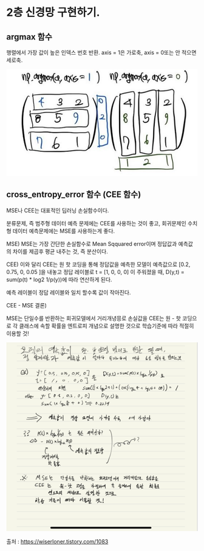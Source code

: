 # 2층 신경망 구현하기.




## argmax 함수

행렬에서 가장 값이 높은 인덱스 번호 반환. axis = 1은 가로축, axis = 0또는 안 적으면 세로축.

<img src = '그림1.JPG'>

## cross_entropy_error 함수 (CEE 함수)


MSE나 CEE는 대표적인 딥러닝 손실함수이다.

분류문제, 즉 범주형 데이터 예측 문제에는 CEE를 사용하는 것이 좋고, 회귀문제인 수치형 데이터 예측문제에는 MSE를 사용하는게 좋다.

MSE)
MSE는 가장 간단한 손실함수로 Mean Sqquared error이며
정답값과 예측값의 차이를 제곱후 평균 내주는 것, 즉 분산이다.

CEE)
이와 달리 CEE는 원 핫 코딩을 통해 정답값을 예측한 모델이
예측값으로 [0.2, 0.75, 0, 0.05 ]을 내놓고
정답 레이블로 t = [1, 0, 0, 0] 이 주워졌을 때,
D(y,t) = sum(p(t) * log2 1/p(y))에 따라 연산하게 된다.

예측 레이블이 정답 레이블와 일치 할수록 값이 작아진다.


CEE - MSE 결론)

 MSE는 단일수를 반환하는 회귀모델에서 거리개녕믕로 손실값을
 CEE는 원 - 핫 코딩으로 각 클래스에 속할 확률을 엔트로피 개념으로 설명한 것으로
 학습기준에 따라 적절히 이용할 것!


<img src = '필기1.png'>

출처 : https://wiserloner.tistory.com/1083